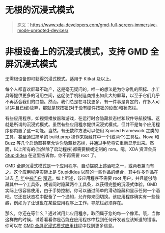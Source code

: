 # 无根的沉浸式模式

> 原文：<https://www.xda-developers.com/gmd-full-screen-immersive-mode-unrooted-devices/>

# 非根设备上的沉浸式模式，支持 GMD 全屏沉浸式模式

无需根设备即可获得沉浸式模式。适用于 Kitkat 及以上。

每个人都喜欢屏幕不动产，这是毫无疑问的。唯一的想法是为你杂乱的图标、小工具等提供更多的可用空间，这促使手机制造商推出如此大的屏幕，以至于它们几乎不再适合我们的口袋。然而，我们总是在寻找更多，有一件事是肯定的，许多人可以(并且已经)放弃，那就是软按钮(对于没有硬件按钮的设备)和状态栏。

有些应用程序，如视频播放器和游戏，在运行时会隐藏状态栏和软件导航按钮。这就是所谓的沉浸式模式。虽然有些应用程序提供沉浸式模式，但并不是每个应用程序都内置了这一功能。当然，有无数种方法可以使用 Xposed Framework 之类的工具，甚至通过简单的 build.prop 操作来隐藏其中一个(或两个)工具栏。Nova 和 Buzz 等几个启动器甚至允许你隐藏状态栏，并通过手势将它重新显示出来。然而，以上所有的(当然除了启动程序)都需要根或定制的 rom。嗯，XDA 资深会员 [StupidIdea](http://forum.xda-developers.com/member.php?u=4147454) 在这里告诉你，你不再需要 root 了。

GMD 全屏沉浸式模式是一个应用程序，自动摆脱上述酒吧之一，或两者兼而有之。这个应用程序实际上是 StupidIdea 以前的一些作品的组合，其中许多作品在过去 [几](http://www.xda-developers.com/android/gmd-hidebar-makes-the-status-bar-go-away/) [年](http://www.xda-developers.com/android/gesture-control-gives-tablet-users-control-via-multi-touch/)中[被](http://www.xda-developers.com/android/auto-hide-your-navigation-soft-keys-with-gmd-autohide/)[门户](http://www.xda-developers.com/android/rotate-your-screen-with-gmd-smart-rotate/) [精选](http://www.xda-developers.com/android/speed-up-game-clock-times-with-gmd-speed-time/)。如上所述，该应用程序不需要 root 用户，并且能够隐藏其中一个工具条，或者同时隐藏两个工具条，以获得完整的沉浸式体验。GMD 实际上很容易使用，由于手势控制，你可以通过简单的滑动隐藏和显示任何一个酒吧。它还在状态栏中配备了一个通知，允许你来回切换。该应用程序确实有一些怪癖，例如为了让键盘在某些应用程序上工作，导航栏必须存在。

那么，你还在等什么？通过试用此应用程序，取回属于您的每一个像素。哦，当你这样做的时候，试着看看你是否能在应用程序中找到任何开发者应该知道的错误。你可以在 [GMD 全屏沉浸式模式应用线程](http://forum.xda-developers.com/showthread.php?t=2798554)中找到更多信息。